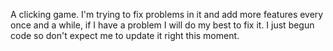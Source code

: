 A clicking game.
I'm trying to fix problems in it and add more features every once and a while,
if I have a problem I will do my best to fix it.
I just begun code so don't expect me to update it right this moment.

